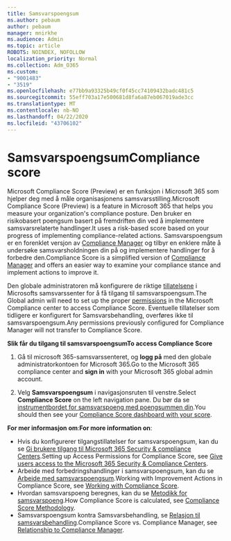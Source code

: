 ```yaml
---
title: Samsvarspoengsum
ms.author: pebaum
author: pebaum
manager: mnirkhe
ms.audience: Admin
ms.topic: article
ROBOTS: NOINDEX, NOFOLLOW
localization_priority: Normal
ms.collection: Adm_O365
ms.custom:
- "9001483"
- "3519"
ms.openlocfilehash: e77bb9a93325b49cf0f45cc74109432badc481c5
ms.sourcegitcommit: 55eff703a17e500681d8fa6a87eb067019ade3cc
ms.translationtype: MT
ms.contentlocale: nb-NO
ms.lasthandoff: 04/22/2020
ms.locfileid: "43706102"
---
```

# <a name="compliance-score"></a><span data-ttu-id="bb3e1-102">Samsvarspoengsum</span><span class="sxs-lookup"><span data-stu-id="bb3e1-102">Compliance score</span></span>

<span data-ttu-id="bb3e1-103">Microsoft Compliance Score (Preview) er en funksjon i Microsoft 365 som hjelper deg med å måle organisasjonens samsvarsstilling.</span><span class="sxs-lookup"><span data-stu-id="bb3e1-103">Microsoft Compliance Score (Preview) is a feature in Microsoft 365 that helps you measure your organization's compliance posture.</span></span> <span data-ttu-id="bb3e1-104">Den bruker en risikobasert poengsum basert på fremdriften din ved å implementere samsvarsrelaterte handlinger.</span><span class="sxs-lookup"><span data-stu-id="bb3e1-104">It uses a risk-based score based on your progress of implementing compliance-related actions.</span></span>   <span data-ttu-id="bb3e1-105">Samsvarspoengsum er en forenklet versjon av [Compliance Manager](https://docs.microsoft.com/microsoft-365/compliance/compliance-manager-overview) og tilbyr en enklere måte å undersøke samsvarsholdningen din på og implementere handlinger for å forbedre den.</span><span class="sxs-lookup"><span data-stu-id="bb3e1-105">Compliance Score is a simplified version of [Compliance Manager](https://docs.microsoft.com/microsoft-365/compliance/compliance-manager-overview) and offers an easier way to examine your compliance stance and implement actions to improve it.</span></span> 

<span data-ttu-id="bb3e1-106">Den globale administratoren må konfigurere de riktige [tillatelsene](https://docs.microsoft.com/microsoft-365/security/office-365-security/permissions-in-the-security-and-compliance-center) i Microsofts samsvarssenter for å få tilgang til samsvarspoengsum.</span><span class="sxs-lookup"><span data-stu-id="bb3e1-106">The Global admin will need to set up the proper [permissions](https://docs.microsoft.com/microsoft-365/security/office-365-security/permissions-in-the-security-and-compliance-center) in the Microsoft Compliance center to access Compliance Score.</span></span>  <span data-ttu-id="bb3e1-107">Eventuelle tillatelser som tidligere er konfigurert for Samsvarsbehandling, overføres ikke til samsvarspoengsum.</span><span class="sxs-lookup"><span data-stu-id="bb3e1-107">Any permissions previously configured for Compliance Manager will not transfer to Compliance Score.</span></span>

<span data-ttu-id="bb3e1-108">**Slik får du tilgang til samsvarspoengsum**</span><span class="sxs-lookup"><span data-stu-id="bb3e1-108">**To access Compliance Score**</span></span>

1. <span data-ttu-id="bb3e1-109">Gå til microsoft 365-samsvarssenteret, og **logg på** med den globale administratorkontoen for Microsoft 365.</span><span class="sxs-lookup"><span data-stu-id="bb3e1-109">Go to the Microsoft 365 compliance center and **sign in** with your Microsoft 365 global admin account.</span></span>

2. <span data-ttu-id="bb3e1-110">Velg **Samsvarspoengsum** i navigasjonsruten til venstre.</span><span class="sxs-lookup"><span data-stu-id="bb3e1-110">Select **Compliance Score** on the left navigation pane.</span></span> <span data-ttu-id="bb3e1-111">Du bør da se [instrumentbordet for samsvarspoeng med poengsummen din](https://docs.microsoft.com/microsoft-365/compliance/compliance-score-setup#understand-the-compliance-score-dashboard).</span><span class="sxs-lookup"><span data-stu-id="bb3e1-111">You should then see your [Compliance Score dashboard with your score](https://docs.microsoft.com/microsoft-365/compliance/compliance-score-setup#understand-the-compliance-score-dashboard).</span></span>
 

<span data-ttu-id="bb3e1-112">**For mer informasjon om**:</span><span class="sxs-lookup"><span data-stu-id="bb3e1-112">**For more information on**:</span></span>

- <span data-ttu-id="bb3e1-113">Hvis du konfigurerer tilgangstillatelser for samsvarspoengsum, kan du se [Gi brukere tilgang til Microsoft 365 Security & compliance Centers](https://docs.microsoft.com/microsoft-365/security/office-365-security/grant-access-to-the-security-and-compliance-center).</span><span class="sxs-lookup"><span data-stu-id="bb3e1-113">Setting up Access Permissions for Compliance Score, see [Give users access to the Microsoft 365 Security & Compliance Centers](https://docs.microsoft.com/microsoft-365/security/office-365-security/grant-access-to-the-security-and-compliance-center).</span></span>
- <span data-ttu-id="bb3e1-114">Arbeide med forbedringshandlinger i samsvarspoengsum, kan du se [Arbeide med samsvarspoengsum](https://docs.microsoft.com/microsoft-365/compliance/working-with-compliance-score).</span><span class="sxs-lookup"><span data-stu-id="bb3e1-114">Working with Improvement Actions in Compliance Score, see  [Working with Compliance Score](https://docs.microsoft.com/microsoft-365/compliance/working-with-compliance-score).</span></span>
- <span data-ttu-id="bb3e1-115">Hvordan samsvarspoeng beregnes, kan du se [Metodikk for samsvarspoeng](https://docs.microsoft.com/microsoft-365/compliance/compliance-score-methodology).</span><span class="sxs-lookup"><span data-stu-id="bb3e1-115">How Compliance Score is calculated, see [Compliance Score Methodology](https://docs.microsoft.com/microsoft-365/compliance/compliance-score-methodology).</span></span>
- <span data-ttu-id="bb3e1-116">Samsvarspoengsum kontra Samsvarsbehandling, se [Relasjon til samsvarsbehandling](https://docs.microsoft.com/microsoft-365/compliance/compliance-score#relationship-to-compliance-manager).</span><span class="sxs-lookup"><span data-stu-id="bb3e1-116">Compliance Score vs. Compliance Manager, see [Relationship to Compliance Manager](https://docs.microsoft.com/microsoft-365/compliance/compliance-score#relationship-to-compliance-manager).</span></span>

